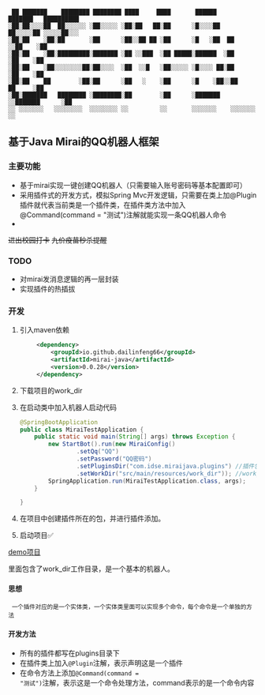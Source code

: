 ```text
 ██ ███████    ████████ ████████ ████     ████       ██████     ███████   ██████████
░██░██░░░░██  ██░░░░░░ ░██░░░░░ ░██░██   ██░██      ░█░░░░██   ██░░░░░██ ░░░░░██░░░ 
░██░██    ░██░██       ░██      ░██░░██ ██ ░██      ░█   ░██  ██     ░░██    ░██    
░██░██    ░██░█████████░███████ ░██ ░░███  ░██ █████░██████  ░██      ░██    ░██    
░██░██    ░██░░░░░░░░██░██░░░░  ░██  ░░█   ░██░░░░░ ░█░░░░ ██░██      ░██    ░██    
░██░██    ██        ░██░██      ░██   ░    ░██      ░█    ░██░░██     ██     ░██    
░██░███████   ████████ ░████████░██        ░██      ░███████  ░░███████      ░██    
░░ ░░░░░░░   ░░░░░░░░  ░░░░░░░░ ░░         ░░       ░░░░░░░    ░░░░░░░       ░░     

```
## 基于Java Mirai的QQ机器人框架

### 主要功能
+ 基于mirai实现一键创建QQ机器人（只需要输入账号密码等基本配置即可）
+ 采用插件式的开发方式，模拟Spring Mvc开发逻辑，只需要在类上加@Plugin插件就代表当前类是一个插件类，在插件类方法中加入@Command(command = "测试")注解就能实现一条QQ机器人命令
+ 
~~进出校园打卡~~
~~九价疫苗秒杀提醒~~



### TODO
+ 对mirai发消息逻辑的再一层封装
+ 实现插件的热插拔

### 开发
1. 引入maven依赖
```xml
        <dependency>
            <groupId>io.github.dailinfeng66</groupId>
            <artifactId>mirai-java</artifactId>
            <version>0.0.28</version>
        </dependency>
```
2. 下载项目的work_dir 
   
2. 在启动类中加入机器人启动代码
   
   ```java
   @SpringBootApplication
   public class MiraiTestApplication {
       public static void main(String[] args) throws Exception {
           new StartBot().run(new MiraiConfig()
                   .setQq("QQ")
                   .setPassword("QQ密码")
                   .setPluginsDir("com.idse.miraijava.plugins") //插件包的路径，插件包需要自己创建 类似于Spring Mvc中的controller包
                   .setWorkDir("src/main/resources/work_dir")); //work_dir的路径
           SpringApplication.run(MiraiTestApplication.class, args);
       }
   
   }
   ```

4. 在项目中创建插件所在的包，并进行插件添加。
5. 启动项目✅

<a href="https://gitee.com/dlfdd/mirai-java-demo.git">demo项目</a>

里面包含了work_dir工作目录，是一个基本的机器人。

#### 思想

     一个插件对应的是一个实体类，一个实体类里面可以实现多个命令，每个命令是一个单独的方法
#### 开发方法
+ 所有的插件都写在plugins目录下
+ 在插件类上加入<code>@Plugin</code>注解，表示声明这是一个插件
+ 在命令方法上添加<code>@Command(command = "测试")</code>注解，表示这是一个命令处理方法，command表示的是一个命令内容